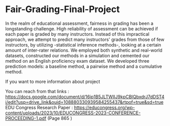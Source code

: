 # Fair-Grading-Final-Project
In the realm of educational assessment, fairness in grading has been a longstanding challenge. High reliability of assessment can be achieved if each paper is graded by many instructors. Instead of this impractical approach, we attempt to predict many instructors' grades from those of few instructors, by utilizing -statistical inference methods-, looking at a certain amount of inter-rater relations. We employed both synthetic and real-world datasets, constructed our methods in a simulation and cemented our method on an English proficiency exam dataset. We developed three prediction models: a baseline method, a pairwise method and a cumulative method. 

If you want to more information about project 

You can reach from that links : https://docs.google.com/document/d/16ip1B5JLTWIIJ9kpCBlQbxdrJ7dDST4i/edit?usp=drive_link&ouid=108880330939584255437&rtpof=true&sd=true
EDU Congress Research Paper : https://educongress.org/wp-content/uploads/2023/10/EDUCONGRESS-2023-CONFERENCE-PROCEEDING-1.pdf (Page 865 ) 
